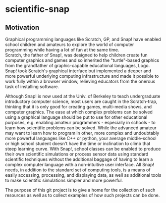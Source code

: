scientific-snap
===============

Motivation
----------

Graphical programming languages like Scratch, GP, and Snap! have enabled school children and amateurs to explore the world of computer programming while having a lot of fun at the same time.  
Scratch, the father of Snap!, was designed to help children create fun computer graphics and games and so inherited the "turtle"-based graphics from the grandfather of graphic-capable educational languages, Logo.  
Snap! took Scratch's graphical interface but implemented a deeper and more powerful underlying computing infrastructure and made it possible to work fully within a browser window, relieving educators from the onerous task of installing software.

Although Snap! is now used at the Univ. of Berkeley to teach undergraduate introductory computer science, most users are caught in the Scratch-trap, thinking that it is only good for creating games, multi-media shows, and computer graphics.
The ease at which complex problems can be solved using a graphical language should be put to use for other educational purposes, e.g. enabling amateur programmers - especially in schools - to learn how scientific problems can be solved.
While the advanced amateur may want to learn how to program in other, more complex and undoubtably more powerful languages like C++ or python, your average middle-school or high school student doesn't have the time or inclination to climb that steep learning curve.
With Snap!, school classes can be enabled to produce their own scientific simulations or process sensor data using standard scientific techniques without the additional baggage of having to learn a complex computer language with a non-intuitive user interface.
All Snap! needs, in addition to the standard set of computing tools, is a means of easily accessing, processing, and displaying data, as well as additional tools to make scientific simulations simpler and more powerful.

The purpose of this git project is to give a home for the collection of such resources as well as to collect examples of how such projects can be done.
